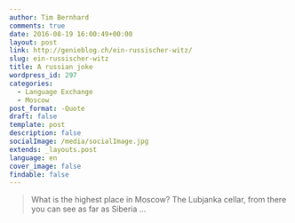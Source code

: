 ```yaml
---
author: Tim Bernhard
comments: true
date: 2016-08-19 16:00:49+00:00
layout: post
link: http://genieblog.ch/ein-russischer-witz/
slug: ein-russischer-witz
title: A russian joke
wordpress_id: 297
categories:
  - Language Exchange
  - Moscow
post_format: -Quote
draft: false
template: post
description: false
socialImage: /media/socialImage.jpg
extends: _layouts.post
language: en
cover_image: false
findable: false
---
```


<blockquote>What is the highest place in Moscow? The Lubjanka cellar, from there you can see as far as Siberia ...</blockquote>
